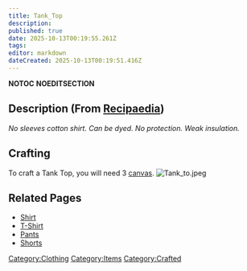 ```yaml
---
title: Tank_Top
description: 
published: true
date: 2025-10-13T00:19:55.261Z
tags: 
editor: markdown
dateCreated: 2025-10-13T00:19:51.416Z
---
```


__NOTOC__ __NOEDITSECTION__

## Description (From [Recipaedia](Recipaedia "wikilink"))

*No sleeves cotton shirt. Can be dyed. No protection. Weak insulation.*

## Crafting

To craft a Tank Top, you will need 3 [canvas](canvas "wikilink").
![Tank_to.jpeg](Tank_to.jpeg "Tank_to.jpeg")

## Related Pages

  - [Shirt](Cotton_Shirt "wikilink")
  - [T-Shirt](Cotton_T-Shirt "wikilink")
  - [Pants](Cotton_Pants "wikilink")
  - [Shorts](Cotton_Shorts "wikilink")

[Category:Clothing](Category:Clothing "wikilink")
[Category:Items](Category:Items "wikilink")
[Category:Crafted](Category:Crafted "wikilink")